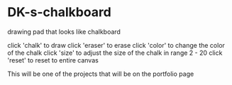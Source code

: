 # DK-s-chalkboard
drawing pad that looks like chalkboard

click 'chalk' to draw
click 'eraser' to erase
click 'color' to change the color of the chalk
click 'size' to adjust the size of the chalk in range 2 - 20
click 'reset' to reset to entire canvas

This will be one of the projects that will be on the portfolio page
